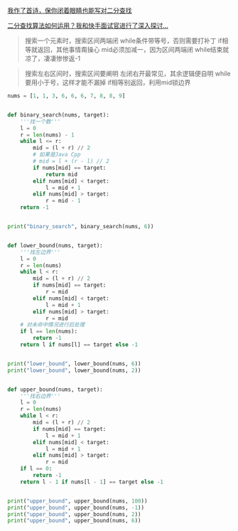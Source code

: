 [我作了首诗，保你闭着眼睛也能写对二分查找](https://mp.weixin.qq.com/s?__biz=MzI2NjA3NTc4Ng==&mid=2652082094&idx=2&sn=c8d0c18eba85e71e7596efba3a1ccf01&scene=21#wechat_redirect)

[二分查找算法如何运用？我和快手面试官进行了深入探讨… ](https://mp.weixin.qq.com/s?src=11&timestamp=1613114128&ver=2885&signature=qO9WuPfOi1v6YHktJjz3ky-Fk4YvzDy7m0378lT4VNe0iLwBZaKLddXnnrj6y3bgtnDWW3FM7XCCnuWa5feprRvZKx7W1W3DOV8s-oxJJE37Qkez92Umrz9SUZla*J7h&new=1)


>搜索一个元素时，搜索区间两端闭
>while条件带等号，否则需要打补丁
>if相等就返回，其他事情甭操心
>mid必须加减一，因为区间两端闭
>while结束就凉了，凄凄惨惨返-1

>搜索左右区间时，搜索区间要阐明
>左闭右开最常见，其余逻辑便自明
>while要用小于号，这样才能不漏掉
>if相等别返回，利用mid锁边界

```python
nums = [1, 1, 3, 6, 6, 6, 7, 8, 8, 9]


def binary_search(nums, target):
    '''找一个数'''
    l = 0
    r = len(nums) - 1
    while l <= r:
        mid = (l + r) // 2
        # 如果是Java Cpp
        # mid = l + (r - l) // 2
        if nums[mid] == target:
            return mid
        elif nums[mid] < target:
            l = mid + 1
        elif nums[mid] > target:
            r = mid - 1
    return -1


print("binary_search", binary_search(nums, 6))


def lower_bound(nums, target):
    '''找左边界'''
    l = 0
    r = len(nums)
    while l < r:
        mid = (l + r) // 2
        if nums[mid] == target:
            r = mid
        elif nums[mid] < target:
            l = mid + 1
        elif nums[mid] > target:
            r = mid
    # 对未命中情况进行后处理
    if l == len(nums):
        return -1
    return l if nums[l] == target else -1


print("lower_bound", lower_bound(nums, 6))
print("lower_bound", lower_bound(nums, 2))


def upper_bound(nums, target):
    '''找右边界'''
    l = 0
    r = len(nums)
    while l < r:
        mid = (l + r) // 2
        if nums[mid] == target:
            l = mid + 1
        elif nums[mid] < target:
            l = mid + 1
        elif nums[mid] > target:
            r = mid
    if l == 0:
        return -1
    return l - 1 if nums[l - 1] == target else -1


print("upper_bound", upper_bound(nums, 100))
print("upper_bound", upper_bound(nums, -1))
print("upper_bound", upper_bound(nums, 2))
print("upper_bound", upper_bound(nums, 6))
```